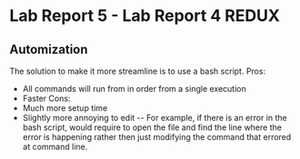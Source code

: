 # Lab Report 5 - Lab Report 4 REDUX
## Automization
The solution to make it more streamline is to use a bash script.
Pros:
- All commands will run from in order from a single execution
- Faster
Cons:
- Much more setup time
- Slightly more annoying to edit
 -- For example, if there is an error in the bash script, would require to open the file and find the line where the error is happening rather then just modifying the command that errored at command line.
